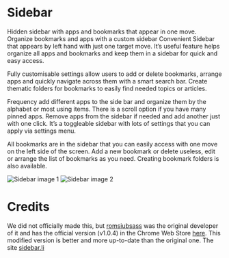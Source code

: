 # Sidebar
Hidden sidebar with apps and bookmarks that appear in one move. Organize bookmarks and apps with a custom sidebar
Convenient Sidebar that appears by left hand with just one target move. It’s useful feature helps organize all apps and bookmarks and keep them in a sidebar for quick and easy access. 

Fully customisable settings allow users to add or delete bookmarks, arrange apps and quickly navigate across them with a smart search bar. Create thematic folders for bookmarks to easily find needed topics or articles. 

Frequency add different apps to the side bar and organize them by the alphabet or most using items. There is a scroll option if you have many pinned apps. Remove apps from the sidebar if needed and add another just with one click. It’s a toggleable sidebar with lots of settings that you can apply via settings menu.

All bookmarks are in the sidebar that you can easily access with one move on the left side of the screen. Add a new bookmark or delete useless, edit or arrange the list of bookmarks as you need. Creating bookmark folders is also available.

![Sidebar image 1](https://user-images.githubusercontent.com/66115754/149611909-ce6ed446-695b-4e1f-8669-869e4ee3d41b.png)
![Sidebar image 2](https://user-images.githubusercontent.com/66115754/149611911-1ae29e5c-f996-45f2-bc89-1a4bf873fdde.png)
# Credits
We did not officially made this, but [romsiubsass](mailto:romsiubsass@gmail.com) was the original developer of it and has the official version (v1.0.4) in the Chrome Web Store [here](https://chrome.google.com/webstore/detail/sidebar-apps-and-bookmark/afdfpkhbdpioonfeknablodaejkklbdn). This modified version is better and more up-to-date than the original one. The site [sidebar.li](https://sidebar.li)
